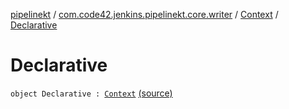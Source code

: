 [pipelinekt](../../index.md) / [com.code42.jenkins.pipelinekt.core.writer](../index.md) / [Context](index.md) / [Declarative](./-declarative.md)

# Declarative

`object Declarative : `[`Context`](index.md) [(source)](https://github.com/code42/pipelinekt/tree/master/core/src/main/kotlin/com/code42/jenkins/pipelinekt/core/writer/GroovyWriter.kt#L19)